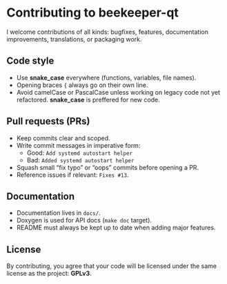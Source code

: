 # Contributing to beekeeper-qt

I welcome contributions of all kinds: bugfixes, features, documentation improvements, translations, or packaging work.

## Code style

- Use **snake_case** everywhere (functions, variables, file names).  
- Opening braces `{` always go on their own line.   
- Avoid camelCase or PascalCase unless working on legacy code not yet refactored. **snake_case** is preffered for new code.

## Pull requests (PRs)

- Keep commits clear and scoped.  
- Write commit messages in imperative form:  
  - Good: `Add systemd autostart helper`  
  - Bad: `Added systemd autostart helper`  
- Squash small “fix typo” or “oops” commits before opening a PR.  
- Reference issues if relevant: `Fixes #13`.  

## Documentation

- Documentation lives in `docs/`.  
- Doxygen is used for API docs (`make doc` target).  
- README must always be kept up to date when adding major features.

## License

By contributing, you agree that your code will be licensed under the same license as the project: **GPLv3**.
